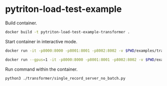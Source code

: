 # pytriton-load-test-example

Build container.
```sh
docker build -t pytriton-load-test-example-transformer .
```

Start container in interactive mode.
```sh
docker run -it -p8000:8000 -p8001:8001 -p8002:8002 -v $PWD/examples/transformer:/app/transformer -v $PWD/non-existent-path:/models -v $PWD/pytriton_examples:/examples pytriton-load-test-example-transformer bash
```

```sh
docker run --gpus=1 -it -p8000:8000 -p8001:8001 -p8002:8002 -v $PWD/examples/transformer:/app/transformer -v $PWD/non-existent-path:/models -v $PWD/pytriton_examples:/examples pytriton-load-test-example-transformer bash
```


Run command within the container.
```sh
python3 ./transformer/single_record_server_no_batch.py
```
